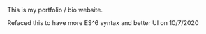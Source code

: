 This is my portfolio / bio website.

Refaced this to have more ES^6 syntax and better UI on 10/7/2020